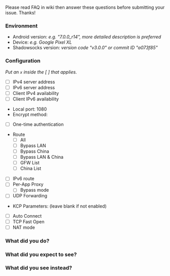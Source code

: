 Please read FAQ in wiki then answer these questions before submitting your issue. Thanks!

### Environment

* Android version: *e.g. "7.0.0_r14", more detailed description is preferred*
* Device: *e.g. Google Pixel XL*
* Shadowsocks version: *version code "v3.0.0" or commit ID "a073f85"*

### Configuration

_Put an `x` inside the [ ] that applies._

* [ ] IPv4 server address
* [ ] IPv6 server address
* [ ] Client IPv4 availability
* [ ] Client IPv6 availability
* Local port: 1080
* Encrypt method:
* [ ] One-time authentication
* Route
  * [ ] All
  * [ ] Bypass LAN
  * [ ] Bypass China
  * [ ] Bypass LAN & China
  * [ ] GFW List
  * [ ] China List
* [ ] IPv6 route
* [ ] Per-App Proxy
  * [ ] Bypass mode
* [ ] UDP Forwarding
* KCP Parameters: (leave blank if not enabled)
* [ ] Auto Connect
* [ ] TCP Fast Open
* [ ] NAT mode

### What did you do?


### What did you expect to see?


### What did you see instead?

